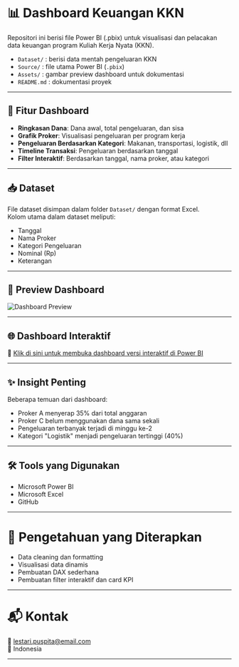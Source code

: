 # 📊 Dashboard Keuangan KKN
Repositori ini berisi file Power BI (.pbix) untuk visualisasi dan pelacakan data keuangan program Kuliah Kerja Nyata (KKN).

- `Dataset/` : berisi data mentah pengeluaran KKN
- `Source/` : file utama Power BI (`.pbix`)
- `Assets/` : gambar preview dashboard untuk dokumentasi
- `README.md` : dokumentasi proyek

---

## 📌 Fitur Dashboard

- **Ringkasan Dana**: Dana awal, total pengeluaran, dan sisa
- **Grafik Proker**: Visualisasi pengeluaran per program kerja
- **Pengeluaran Berdasarkan Kategori**: Makanan, transportasi, logistik, dll
- **Timeline Transaksi**: Pengeluaran berdasarkan tanggal
- **Filter Interaktif**: Berdasarkan tanggal, nama proker, atau kategori

---

## 📥 Dataset

File dataset disimpan dalam folder `Dataset/` dengan format Excel.  
Kolom utama dalam dataset meliputi:
- Tanggal
- Nama Proker
- Kategori Pengeluaran
- Nominal (Rp)
- Keterangan

---

## 📸 Preview Dashboard

![Dashboard Preview](Assets/preview_dashboard.png)

---

## 🌐 Dashboard Interaktif

🔗 [Klik di sini untuk membuka dashboard versi interaktif di Power BI](https://app.powerbi.com/links/k_TczrzIrT?ctid=fedd5298-8e66-45f1-b321-fd38ad0ff722&pbi_source=linkShare)  

---

## ✨ Insight Penting

Beberapa temuan dari dashboard:
- Proker A menyerap 35% dari total anggaran
- Proker C belum menggunakan dana sama sekali
- Pengeluaran terbanyak terjadi di minggu ke-2
- Kategori "Logistik" menjadi pengeluaran tertinggi (40%)

---

## 🛠️ Tools yang Digunakan

- Microsoft Power BI
- Microsoft Excel
- GitHub

---

# 🧠 Pengetahuan yang Diterapkan

- Data cleaning dan formatting
- Visualisasi data dinamis
- Pembuatan DAX sederhana
- Pembuatan filter interaktif dan card KPI

---

# 📬 Kontak

📧 lestari.puspita@email.com  
📍 Indonesia

---
